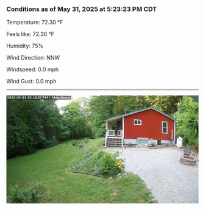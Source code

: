 ### Conditions as of May 31, 2025 at 5:23:23 PM CDT 

Temperature: 72.30 &deg;F

Feels like: 72.30 &deg;F

Humidity: 75%

Wind Direction: NNW

Windspeed: 0.0 mph

Wind Gust: 0.0 mph

---

<img src="./images/latest.jpeg"/>

